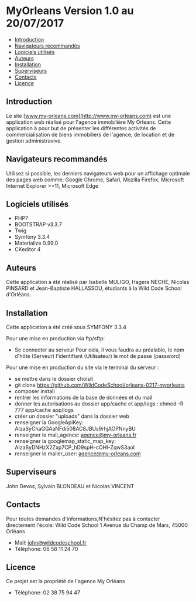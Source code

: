 # MyOrleans Version 1.0 au 20/07/2017



 * [Introduction](#introduction) 
 * [Navigateurs recommandés](#navigateurs) 
 * [Logiciels utilisés](#logiciels)
 * [Auteurs](#auteurs)
 * [Installation](#installation)
 * [Superviseurs](#superviseurs)
 * [Contacts](#contact)
 * [Licence](#licence)


## Introduction<a id ="introduction"></a>
	
Le site [www.my-orleans.com](http://www.my-orleans.com) est une application web réalisé pour l'agence immobilière My Orleans. Cette application à pour but de présenter les différentes activités de commercialisation de biens immobiliers de l'agence, de location et de gestion administravive.

## Navigateurs recommandés <a id ="navigateurs"></a>

Utilisez si possible, les derniers navigateurs web pour un affichage optimale des pages web comme: Google Chrome, Safari, Mozilla Firefox, Microsoft Internet Explorer >=11, Microsoft Edge

## Logiciels utilisés <a id ="logiciels"></a>
* PHP7
* BOOTSTRAP v3.3.7
* Twig
* Symfony 3.3.4
* Materialize 0.99.0 
* CKeditor 4


## Auteurs <a id ="auteurs"></a>
Cette application a été réalisé par Isabelle MULIGO, Hagera NECHE, Nicolas PINSARD et Jean-Baptiste HALLASSOU, étudiants à la Wild Code School d'Orléans.

## Installation <a id ="installation"></a>
Cette application a été créé sous SYMFONY 3.3.4 

Pour une mise en production via ftp/sftp:
* Se connecter au serveur
Pour cela, il vous faudra au préalable, le nom d'hôte (Serveur)
l'identifiant (Utilisateur)
le mot de passe (password)

Pour une mise en production du site via le terminal du serveur :
* se mettre dans le dossier choisit
* git clone https://github.com/WildCodeSchool/orleans-0217-myorleans
* composer install
* rentrer les informations de la base de données et du mail
* donner les autorisations au dossier app/cache et app/logs : chmod -R 777 app/cache app/logs
* créer un dossier "uploads" dans la dossier web
* renseigner la GoogleApiKey:  AIzaSyChaGGAaNFdi508AC8JBUs9rhjAOPNnyBU
* renseigner le mail_agence: agence@my-orleans.fr
* renseigner la googlemap_static_map_key: AIzaSyDNHzX2Zxp7CP_hD9spH-cOHI-ZqwS3aoI
* renseigner le mailer_user: agence@my-orleans.com

## Superviseurs <a id ="superviseurs"></a>
John Devos, Sylvain BLONDEAU et Nicolas VINCENT

## Contacts <a id ="contact"></a>
Pour toutes demandes d'informations,N'hésitez pas à contacter directement l'école:
Wild Code School 
1 Avenue du Champ de Mars,
45000 Orléans
* Mail: john@wildcodeschool.fr
* Téléphone: 06 58 11 24 70

## Licence <a id ="licence"></a>
 Ce projet est la propriété de l'agence My Orléans
 * Téléphone: 02 38 75 94 47

